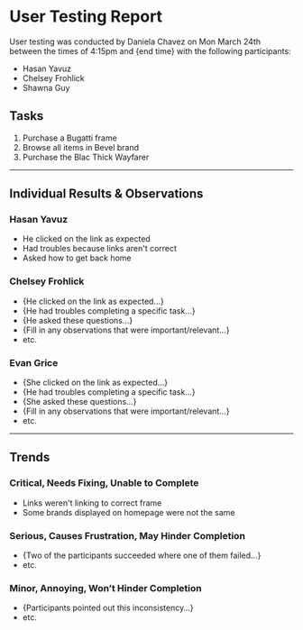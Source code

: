 # User Testing Report

User testing was conducted by Daniela Chavez on Mon March 24th between the times of 4:15pm and {end time} with the following participants:

- Hasan Yavuz
- Chelsey Frohlick
- Shawna Guy

## Tasks

1. Purchase a Bugatti frame
2. Browse all items in Bevel brand
3. Purchase the Blac Thick Wayfarer

---

## Individual Results & Observations

### Hasan Yavuz

- He clicked on the link as expected
- Had troubles because links aren't correct
- Asked how to get back home

### Chelsey Frohlick

- {He clicked on the link as expected…}
- {He had troubles completing a specific task…}
- {He asked these questions…}
- {Fill in any observations that were important/relevant…}
- etc.

### Evan Grice

- {She clicked on the link as expected…}
- {He had troubles completing a specific task…}
- {She asked these questions…}
- {Fill in any observations that were important/relevant…}
- etc.

---

## Trends

### Critical, Needs Fixing, Unable to Complete

- Links weren't linking to correct frame
- Some brands displayed on homepage were not the same 

### Serious, Causes Frustration, May Hinder Completion

- {Two of the participants succeeded where one of them failed…}
- etc.

### Minor, Annoying, Won’t Hinder Completion

- {Participants pointed out this inconsistency…}
- etc.
